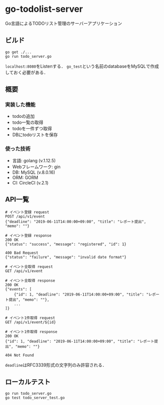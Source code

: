 # go-todolist-server
Go言語によるTODOリスト管理のサーバーアプリケーション

## ビルド
```
go get ./...
go run todo_server.go
```
`localhost:8080`をListenする．
`go_test`という名前のdatabaseをMySQLで作成しておく必要がある．

## 概要
### 実装した機能
- todoの追加
- todo一覧の取得
- todoを一件ずつ取得
- DBにtodoリストを保存

### 使った技術
- 言語: golang (v.1.12.5)
- Webフレームワーク: gin
- DB: MySQL (v.8.0.16)
- ORM: GORM
- CI: CircleCI (v.2.1)

## API一覧
```
# イベント登録 request
POST /api/v1/event
{"deadline": "2019-06-11T14:00:00+09:00", "title": "レポート提出", "memo": ""}

# イベント登録 response
200 OK
{"status": "success", "message": "registered", "id": 1}

400 Bad Request
{"status": "failure", "message": "invalid date format"}
```

```
# イベント全取得 request
GET /api/v1/event

# イベント全取得 response
200 OK
{"events": [
    {"id": 1, "deadline": "2019-06-11T14:00:00+09:00", "title": "レポート提出", "memo": ""},
    ...
]}
```

```
# イベント1件取得 request
GET /api/v1/event/${id}

# イベント1件取得 response
200 OK
{"id": 1, "deadline": "2019-06-11T14:00:00+09:00", "title": "レポート提出", "memo": ""}

404 Not Found
```

`deadline`はRFC3339形式の文字列のみ許容される．

## ローカルテスト
```
go run todo_server.go
go test todo_server_test.go
```
